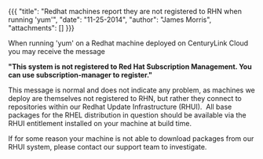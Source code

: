 {{{
  "title": "Redhat machines report they are not registered to RHN when running 'yum'",
  "date": "11-25-2014",
  "author": "James Morris",
  "attachments": []
}}}

<p>When running 'yum' on a Redhat machine deployed on CenturyLink Cloud you may receive the message</p>
<p><strong>"This system is not registered to Red Hat Subscription Management. You can use subscription-manager to register."</strong>
</p>
<p>This message is normal and does not indicate any problem, as machines we deploy are themselves not registered to RHN, but rather they connect to repositories within our Redhat Update&nbsp;Infrastructure (RHUI). &nbsp;All base packages for the RHEL distribution
  in question should be available via the RHUI entitlement installed on your machine at build time. &nbsp;&nbsp;</p>
<p>If for some reason your machine is not able to download packages from our RHUI system, please contact our support team to investigate.</p>

